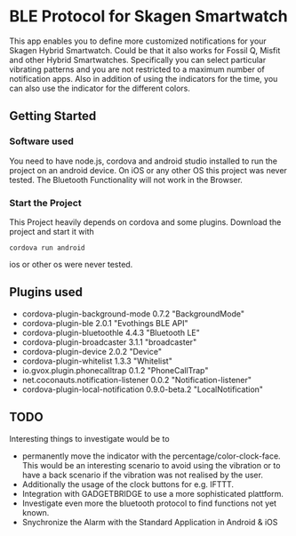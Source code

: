 # BLE Protocol for Skagen Smartwatch

This app enables you to define more customized notifications for your Skagen Hybrid Smartwatch.
Could be that it also works for Fossil Q, Misfit and other Hybrid Smartwatches.
Specifically you can select particular vibrating patterns and you are not restricted to a maximum number of notification apps. Also in addition of using the indicators for the time, you can also use the indicator for the different colors.

## Getting Started

### Software used
You need to have node.js, cordova and android studio installed to run the project on an android device. On iOS or any other OS this project was never tested. The Bluetooth Functionality will not work in the Browser.

### Start the Project

This Project heavily depends on cordova and some plugins.
Download the project and start it with
```
cordova run android
```
ios or other os were never tested.

## Plugins used
* cordova-plugin-background-mode 0.7.2 "BackgroundMode"
* cordova-plugin-ble 2.0.1 "Evothings BLE API"
* cordova-plugin-bluetoothle 4.4.3 "Bluetooth LE"
* cordova-plugin-broadcaster 3.1.1 "broadcaster"
* cordova-plugin-device 2.0.2 "Device"
* cordova-plugin-whitelist 1.3.3 "Whitelist"
* io.gvox.plugin.phonecalltrap 0.1.2 "PhoneCallTrap"
* net.coconauts.notification-listener 0.0.2 "Notification-listener"
* cordova-plugin-local-notification 0.9.0-beta.2 "LocalNotification"

## TODO
Interesting things to investigate would be to
* permanently move the indicator with the percentage/color-clock-face. This would be an interesting scenario to avoid using the vibration or to have a back scenario if the vibration was not realised by the user.
* Additionally the usage of the clock buttons for e.g. IFTTT.
* Integration with GADGETBRIDGE to use a more sophisticated plattform.
* Investigate even more the bluetooth protocol to find functions not yet known.
* Snychronize the Alarm with the Standard Application in Android & iOS
